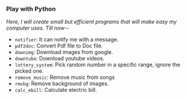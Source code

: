 ### **Play with Python**
*Here, I will create small but efficient programs that will make easy my computer uses. Till now--*
* `notifier`: It can notify me with a message.
* `pdf2doc`: Convert Pdf file to Doc file.
* `downimg`: Download images from google.
* `downtube`: Download youtube videos.
* `lottery_system`: Pick random number in a specific range, ignore the picked one.
* `remove_music`: Remove music from songs
* `rmvbg`: Remove background of images.
* `calc_ebill`: Calculate electric bill.